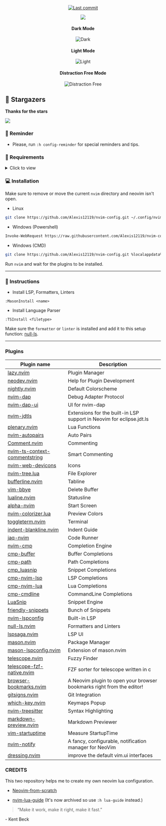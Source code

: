 <div align="center">

<a href="">
      <img alt="Last commit" src="https://img.shields.io/github/last-commit/Alexis12119/nvim-config?style=for-the-badge&logo=git&color=000F10&logoColor=dark orange&labelColor=302D41"/>
    </a>
    
[![](https://img.shields.io/badge/Neovim-0.8+-blueviolet.svg?style=for-the-badge&color=000F10&logo=Neovim&logoColor=green&labelColor=302D41)](https://github.com/neovim/neovim)

#### Dark Mode

![Dark](https://user-images.githubusercontent.com/74944536/223243715-c8774d56-1bd2-4512-8e28-f50ebc53c352.png)

#### Light Mode

![Light](https://user-images.githubusercontent.com/74944536/223243660-b96f33f9-c229-4406-8d8f-a6dfae172dd7.png)

#### Distraction Free Mode

![Distraction Free](https://user-images.githubusercontent.com/74944536/223402221-5ecaabc5-a273-402e-a375-f9aa4279c48c.png)

</div>

## 🌟 Stargazers

**Thanks for the stars**

[![](https://reporoster.com/stars/dark/notext/Alexis12119/nvim-config)](https://github.com/Alexis12119/nvim-config/stargazers)

### 🔔 Reminder

- Please, run `:h config-reminder` for special reminders and tips.

### 📄 Requirements

<details><summary>Click to view</summary>

#### Git (Optional)

- [lazygit](https://github.com/jesseduffield/lazygit)

#### Telescope

- [fd](https://github.com/sharkdp/fd)
- [bat](https://github.com/sharkdp/bat)
- [ripgrep](https://github.com/BurntSushi/ripgrep)
- [make](https://www.gnu.org/software/make/)

#### Nerd Font (For Icons)

- [JetBrainsMono](https://github.com/ryanoasis/nerd-fonts/tree/master/patched-fonts/JetBrainsMono)
- [Hack](https://github.com/ryanoasis/nerd-fonts/tree/master/patched-fonts/Hack)
- [Other Fonts](https://www.nerdfonts.com/font-downloads)

#### Neovim

- [Neovim 0.8+](https://github.com/neovim/neovim/releases)

**NOTE:** I'm using [scoop](https://scoop.sh/#/) to install them.

</details>

### 💻 Installation

Make sure to remove or move the current `nvim` directory and neovim isn't open.

- Linux

```sh
git clone https://github.com/Alexis12119/nvim-config.git ~/.config/nvim
```

- Windows (Powershell)

```sh
Invoke-WebRequest https://raw.githubusercontent.com/Alexis12119/nvim-config/master/installer/install.ps1 -UseBasicParsing | Invoke-Expression
```

- Windows (CMD)

```sh
git clone https://github.com/Alexis12119/nvim-config.git %localappdata%\nvim
```

Run `nvim` and wait for the plugins to be installed.

---

### 📖 Instructions

- Install LSP, Formatters, Linters

```
:MasonInstall <name>
```

- Install Language Parser

```
:TSInstall <filetype>
```

Make sure the `formatter` or `linter` is installed and add it to this setup function: [null-ls](https://github.com/Alexis12119/nvim-config/blob/master/lua/user/plugins/lsp/null-ls.lua).

---

### Plugins

| Plugin name                                                                                     | Description                                                           |
| ----------------------------------------------------------------------------------------------- | --------------------------------------------------------------------- |
| [lazy.nvim](https://github.com/folke/lazy.nvim)                                                 | Plugin Manager                                                        |
| [neodev.nvim](https://github.com/folke/neodev.nvim)                                             | Help for Plugin Development                                           |
| [nightly.nvim](https://github.com/Alexis12119/nightly.nvim)                                     | Default Colorscheme                                                   |
| [nvim-dap](https://github.com/mfussenegger/nvim-dap)                                            | Debug Adapter Protocol                                                |
| [nvim-dap-ui](https://github.com/rcarriga/nvim-dap-ui)                                          | UI for nvim-dap                                                       |
| [nvim-jdtls](https://github.com/mfussenegger/nvim-jdtls)                                        | Extensions for the built-in LSP support in Neovim for eclipse.jdt.ls  |
| [plenary.nvim](https://github.com/nvim-lua/plenary.nvim)                                        | Lua Functions                                                         |
| [nvim-autopairs](https://github.com/windwp/nvim-autopairs)                                      | Auto Pairs                                                            |
| [Comment.nvim](https://github.com/numToStr/Comment.nvim)                                        | Commenting                                                            |
| [nvim-ts-context-commentstring](https://github.com/JoosepAlviste/nvim-ts-context-commentstring) | Smart Commenting                                                      |
| [nvim-web-devicons](https://github.com/nvim-tree/nvim-web-devicons)                             | Icons                                                                 |
| [nvim-tree.lua](https://github.com/nvim-tree/nvim-tree.lua)                                     | File Explorer                                                         |
| [bufferline.nvim](https://github.com/akinsho/bufferline.nvim)                                   | Tabline                                                               |
| [vim-bbye](https://github.com/moll/vim-bbye)                                                    | Delete Buffer                                                         |
| [lualine.nvim](https://github.com/nvim-lualine/lualine.nvim)                                    | Statusline                                                            |
| [alpha-nvim](https://github.com/goolord/alpha-nvim)                                             | Start Screen                                                          |
| [nvim-colorizer.lua](https://github.com/norcalli/nvim-colorizer.lua)                            | Preview Colors                                                        |
| [toggleterm.nvim](https://github.com/akinsho/toggleterm.nvim)                                   | Terminal                                                              |
| [indent-blankline.nvim](https://github.com/lukas-reineke/indent-blankline.nvim)                 | Indent Guide                                                          |
| [jaq-nvim](https://github.com/is0n/jaq-nvim)                                                    | Code Runner                                                           |
| [nvim-cmp](https://github.com/hrsh7th/nvim-cmp)                                                 | Completion Engine                                                     |
| [cmp-buffer](https://github.com/hrsh7th/cmp-buffer)                                             | Buffer Completions                                                    |
| [cmp-path](https://github.com/hrsh7th/cmp-path)                                                 | Path Completions                                                      |
| [cmp_luasnip](https://github.com/saadparwaiz1/cmp_luasnip)                                      | Snippet Completions                                                   |
| [cmp-nvim-lsp](https://github.com/hrsh7th/cmp-nvim-lsp)                                         | LSP Completions                                                       |
| [cmp-nvim-lua](https://github.com/hrsh7th/cmp-nvim-lua)                                         | Lua Completions                                                       |
| [cmp-cmdline](https://github.com/hrsh7th/cmp-cmdline)                                           | CommandLine Completions                                               |
| [LuaSnip](https://github.com/L3MON4D3/LuaSnip)                                                  | Snippet Engine                                                        |
| [friendly-snippets](https://github.com/rafamadriz/friendly-snippets)                            | Bunch of Snippets                                                     |
| [nvim-lspconfig](https://github.com/neovim/nvim-lspconfig)                                      | Built-in LSP                                                          |
| [null-ls.nvim](https://github.com/jose-elias-alvarez/null-ls.nvim)                              | Formatters and Linters                                                |
| [lspsaga.nvim](https://github.com/glepnir/lspsaga.nvim)                                         | LSP UI                                                                |
| [mason.nvim](https://github.com/williamboman/mason.nvim)                                        | Package Manager                                                       |
| [mason-lspconfig.nvim](https://github.com/williamboman/mason-lspconfig.nvim)                    | Extension of mason.nvim                                               |
| [telescope.nvim](https://github.com/nvim-telescope/telescope.nvim)                              | Fuzzy Finder                                                          |
| [telescope-fzf-native.nvim](https://github.com/nvim-telescope/telescope-fzf-native.nvim)        | FZF sorter for telescope written in c                                 |
| [browser-bookmarks.nvim](https://github.com/dhruvmanila/browser-bookmarks.nvim)                 | A Neovim plugin to open your browser bookmarks right from the editor! |
| [gitsigns.nvim](https://github.com/lewis6991/gitsigns.nvim)                                     | Git Integration                                                       |
| [which-key.nvim](https://github.com/folke/which-key.nvim)                                       | Keymaps Popup                                                         |
| [nvim-treesitter](https://github.com/nvim-treesitter/nvim-treesitter)                           | Syntax Highlighting                                                   |
| [markdown-preview.nvim](https://github.com/iamcco/markdown-preview.nvim)                        | Markdown Previewer                                                    |
| [vim-startuptime](https://github.com/dstein64/vim-startuptime)                                  | Measure StartupTime                                                   |
| [nvim-notify](https://github.com/rcarriga/nvim-notify)                                          | A fancy, configurable, notification manager for NeoVim                |
| [dressing.nvim](https://github.com/stevearc/dressing.nvim)                                      | improve the default vim.ui interfaces                                 |

### CREDITS

This two repository helps me to create my own neovim lua configuration.

- [Neovim-from-scratch](https://github.com/LunarVim/Neovim-from-scratch)

- [nvim-lua-guide](https://github.com/nanotee/nvim-lua-guide) (It's now archived so use `:h lua-guide` instead.)

> “Make it work, make it right, make it fast.”

\- Kent Beck
